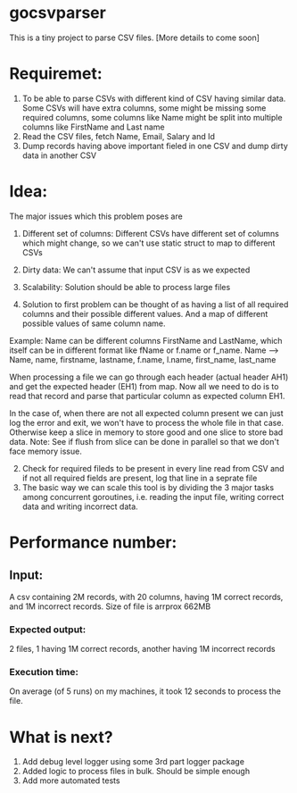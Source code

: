 # gocsvparser

This is a tiny project to parse CSV files. [More details to come soon]

# Requiremet: 
1. To be able to parse CSVs with different kind of CSV having similar data. Some CSVs will have extra columns, some might be missing some required columns, some columns like Name might be split into multiple columns like FirstName and Last name
2. Read the CSV files, fetch Name, Email, Salary and Id
3. Dump records having above important fieled in one CSV and dump dirty data in another CSV


# Idea: 
The major issues which this problem poses are
1. Different set of columns: Different CSVs have different set of columns which might change, so we can't use static struct to map to different CSVs
2. Dirty data: We can't assume that input CSV is as we expected 
3. Scalability: Solution should be able to process large files 

1. Solution to first problem can be thought of as having a list  of all required columns and their possible different values. And a map of different possible values of same column name. 

Example: Name can be different columns FirstName and LastName, which itself can be in different format like fName or f.name or f_name. 
Name --> Name, name, firstname, lastname, f.name, l.name, first_name, last_name

When processing a file we can go through each header (actual header AH1) and get the expected header (EH1) from map. Now all we need to do is to read that record and parse that particular column as expected column EH1. 

In the case of, when there are not all expected column present we can just log the error and exit, we won't have to process the whole file in that case. Otherwise keep a slice in memory to store good and one slice to store bad data. Note: See if flush from slice can be done in parallel so that we don't face memory issue. 

2. Check for required fileds to be present in every line read from CSV and if not all required fields are present, log that line in a seprate file
3. The basic way we can scale this tool is by dividing the 3 major tasks among concurrent goroutines, i.e. reading the input file, writing correct data and writing incorrect data. 


# Performance number:
## Input: 
A csv containing 2M records, with 20 columns, having 1M correct records, and 1M incorrect records. Size of file is arrprox 662MB
### Expected output: 
2 files, 1 having 1M correct records, another having 1M incorrect records
### Execution time: 
On average (of 5 runs) on my machines, it took 12 seconds to process the file.

# What is next?
1. Add debug level logger using some 3rd part logger package
2. Added logic to process files in bulk. Should be simple enough
3. Add more automated tests 
